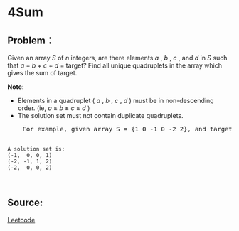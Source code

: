 # 4Sum

## Problem：

<div class="question-content">
 <p>
 </p>
 <p>
  Given an array
  <i>
   S
  </i>
  of
  <i>
   n
  </i>
  integers, are there elements
  <i>
   a
  </i>
  ,
  <i>
   b
  </i>
  ,
  <i>
   c
  </i>
  , and
  <i>
   d
  </i>
  in
  <i>
   S
  </i>
  such that
  <i>
   a
  </i>
  +
  <i>
   b
  </i>
  +
  <i>
   c
  </i>
  +
  <i>
   d
  </i>
  = target? Find all unique quadruplets in the array which gives the sum of target.
 </p>
 <p>
  <b>
   Note:
  </b>
  <br/>
 </p>
 <ul>
  <li>
   Elements in a quadruplet (
   <i>
    a
   </i>
   ,
   <i>
    b
   </i>
   ,
   <i>
    c
   </i>
   ,
   <i>
    d
   </i>
   ) must be in non-descending order. (ie,
   <i>
    a
   </i>
   ≤
   <i>
    b
   </i>
   ≤
   <i>
    c
   </i>
   ≤
   <i>
    d
   </i>
   )
  </li>
  <li>
   The solution set must not contain duplicate quadruplets.
  </li>
 </ul>
 <pre>
    For example, given array S = {1 0 -1 0 -2 2}, and target = 0.

    A solution set is:
    (-1,  0, 0, 1)
    (-2, -1, 1, 2)
    (-2,  0, 0, 2)
</pre>
</div>


## Source:
[Leetcode](https://leetcode.com/problems/4sum/)
